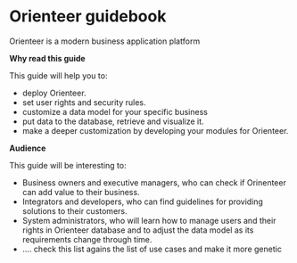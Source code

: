 # Orienteer guidebook


Orienteer is a modern business application platform

**Why read this guide**

This guide will help you to:
* deploy Orienteer.
* set user rights and security rules.
* customize a data model for your specific business 
* put data to the database, retrieve and visualize it.
* make a deeper customization by developing your modules for Orienteer.


**Audience**

This guide will be interesting to:
* Business owners and executive managers, who can check if Orinenteer can add value to their business.
* Integrators and developers, who can find guidelines for providing solutions to their customers.
* System administrators, who will learn how to manage users and their rights in Orienteer database and to adjust the data model as its requirements change through time.
* .... check this list agains the list of use cases and make it more genetic

